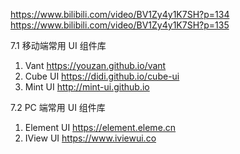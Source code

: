 
https://www.bilibili.com/video/BV1Zy4y1K7SH?p=134
https://www.bilibili.com/video/BV1Zy4y1K7SH?p=135


7.1 移动端常用 UI 组件库
1. Vant https://youzan.github.io/vant
2. Cube UI https://didi.github.io/cube-ui
3. Mint UI http://mint-ui.github.io

7.2 PC 端常用 UI 组件库
1. Element UI https://element.eleme.cn
2. IView UI https://www.iviewui.co